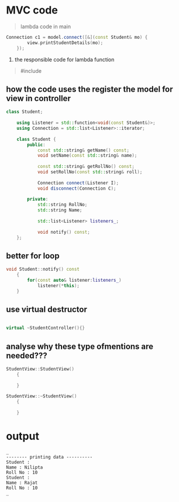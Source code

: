 # MVC code
> lambda code in main

```cpp
Connection c1 = model.connect([&](const Student& mo) {
		view.printStudentDetails(mo);
	});
```
1. the responsible code for lambda function

> #include <functional>

## how the code uses the register the model for view in controller

```cpp
class Student;
	
	using Listener = std::function<void(const Student&)>;
	using Connection = std::list<Listener>::iterator;
	
	class Student {
		public:
			const std::string& getName() const;
			void setName(const std::string& name);
			
			const std::string& getRollNo() const;
			void setRollNo(const std::string& roll);
			
			Connection connect(Listener I);
			void disconnect(Connection C);
			
		private:
			std::string RollNo;
			std::string Name;
			
			std::list<Listener> listeners_;
			
			void notify() const;
 	};

```
## better for loop

```cpp
void Student::notify() const
    {
        for(const auto& listener:listeners_)
            listener(*this);
    }

```

## use **virtual destructor**

```cpp

virtual ~StudentController(){}

```

## analyse why these type ofmentions are needed???

```cpp
StudentView::StudentView()
    {
        
    }
    
StudentView::~StudentView()
    {
        
    }

```

# output

```
_
-------- printing data ----------
Student :
Name : Nilipta
Roll No : 10
Student :
Name : Rajat
Roll No : 10
_
```
